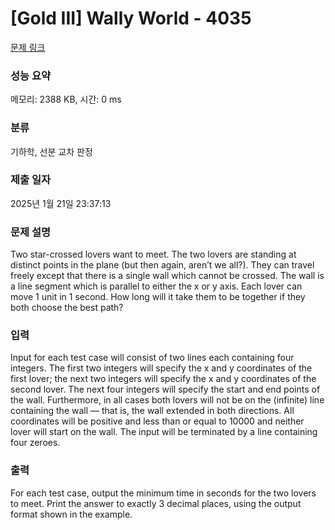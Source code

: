 # [Gold III] Wally World - 4035 

[문제 링크](https://www.acmicpc.net/problem/4035) 

### 성능 요약

메모리: 2388 KB, 시간: 0 ms

### 분류

기하학, 선분 교차 판정

### 제출 일자

2025년 1월 21일 23:37:13

### 문제 설명

<p>Two star-crossed lovers want to meet. The two lovers are standing at distinct points in the plane (but then again, aren’t we all?). They can travel freely except that there is a single wall which cannot be crossed. The wall is a line segment which is parallel to either the x or y axis. Each lover can move 1 unit in 1 second. How long will it take them to be together if they both choose the best path?</p>

### 입력 

 <p>Input for each test case will consist of two lines each containing four integers. The first two integers will specify the x and y coordinates of the first lover; the next two integers will specify the x and y coordinates of the second lover. The next four integers will specify the start and end points of the wall. Furthermore, in all cases both lovers will not be on the (infinite) line containing the wall — that is, the wall extended in both directions. All coordinates will be positive and less than or equal to 10000 and neither lover will start on the wall. The input will be terminated by a line containing four zeroes.</p>

### 출력 

 <p>For each test case, output the minimum time in seconds for the two lovers to meet. Print the answer to exactly 3 decimal places, using the output format shown in the example.</p>


